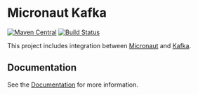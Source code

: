 # Micronaut Kafka

[![Maven Central](https://img.shields.io/maven-central/v/io.micronaut.configuration/micronaut-kafka.svg?label=Maven%20Central)](https://search.maven.org/search?q=g:%22io.micronaut.configuration%22%20AND%20a:%22micronaut-kafka%22)
[![Build Status](https://travis-ci.org/micronaut-projects/micronaut-kafka.svg?branch=master)](https://travis-ci.org/micronaut-projects/micronaut-kafka)

This project includes integration between [Micronaut](http://micronaut.io) and [Kafka](https://kafka.apache.org).

## Documentation

See the [Documentation](https://micronaut-projects.github.io/micronaut-kafka/latest/guide) for more information.

